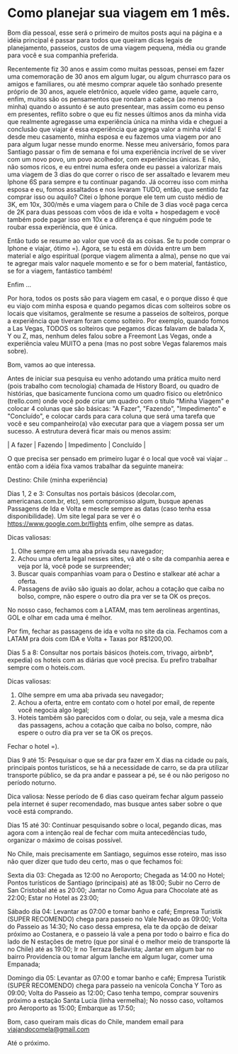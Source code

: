 # Como planejar sua viagem em 1 mês.

Bom dia pessoal, esse será o primeiro de muitos posts aqui na página e a idéia principal é passar para todos que queiram dicas legais de planejamento, passeios, custos de uma viagem pequena, média ou grande para você e sua companhia preferida. 

Recentemente fiz 30 anos e assim como muitas pessoas, pensei em fazer uma comemoração de 30 anos em algum lugar, ou algum churrasco para os amigos e familiares, ou até mesmo comprar aquele tão sonhado presente próprio de 30 anos, aquele eletrônico, aquele vídeo game, aquele carro, enfim, muitos são os pensamentos que rondam a cabeça (ao menos a minha) quando o assunto é se auto presentear, mas assim como eu penso em presentes, reflito sobre o que eu fiz nesses últimos anos da minha vida que realmente agregasse uma experiência única na minha vida e cheguei a conclusão que viajar é essa experiência que agrega valor a minha vida! E desde meu casamento, minha esposa e eu fazemos uma viagem por ano para algum lugar nesse mundo enorme. Nesse meu aniversário, fomos para Santiago passar o fim de semana e foi uma experiência incrível de se viver com um novo povo, um povo acolhedor, com experiências únicas. E não, não somos ricos, e eu entrei numa esfera onde eu passei a valorizar mais uma viagem de 3 dias do que correr o risco de ser assaltado e levarem meu Iphone 6S para sempre e tu continuar pagando. Já ocorreu isso com minha esposa e eu, fomos assaltados e nos levaram TUDO, então, que sentido faz comprar isso ou aquilo? Citei o Iphone porque ele tem um custo médio de 3K, em 10x, 300/mês e uma viagem para o Chile de 3 dias você paga cerca de 2K para duas pessoas com vôos de ida e volta + hospedagem e você também pode pagar isso em 10x e a diferença é que ninguém pode te roubar essa experiência, que é única.

Então tudo se resume ao valor que você da as coisas. Se tu pode comprar o Iphone e viajar, ótimo =). Agora, se tu está em dúvida entre um bem material e algo espiritual (porque viagem alimenta a alma), pense no que vai te agregar mais valor naquele momento e se for o bem material, fantástico, se for a viagem, fantástico também! 

Enfim ... 

Por hora, todos os posts são para viagem em casal, e o porque disso é que eu viajo com minha esposa e quando pegamos dicas com solteiros sobre os locais que visitamos, geralmente se resume a passeios de solteiros, porque a experiência que tiveram foram como solteiro. Por exemplo, quando fomos a Las Vegas, TODOS os solteiros que pegamos dicas falavam de balada X, Y ou Z, mas, nenhum deles falou sobre a Freemont Las Vegas, onde a experiência valeu MUITO a pena (mas no post sobre Vegas falaremos mais sobre).

Bom, vamos ao que interessa.

Antes de iniciar sua pesquisa eu venho adotando uma prática muito nerd (pois trabalho com tecnologia) chamada de History Board, ou quadro de histórias, que basicamente funciona como um quadro físico ou eletrônico (trello.com) onde você pode criar um quadro com o título "Minha Viagem" e colocar 4 colunas que são básicas: "A Fazer", "Fazendo", "Impedimento" e "Concluído", e colocar cards para cara coluna que será uma tarefa que você e seu companheiro(a) vão executar para que a viagem possa ser um sucesso. A estrutura deverá ficar mais ou menos assim: 

| A fazer | Fazendo | Impedimento | Concluído |<br>

O que precisa ser pensado em primeiro lugar é o local que você vai viajar .. então com a idéia fixa vamos trabalhar da seguinte maneira: 

Destino: Chile (minha experiência)

Dias 1, 2 e 3: Consultas nos portais básicos (decolar.com, americanas.com.br, etc), sem compromisso algum, busque apenas Passagens de Ida e Volta e mescle sempre as datas (caso tenha essa disponibilidade). Um site legal para se ver é o https://www.google.com.br/flights enfim, olhe sempre as datas. 

Dicas valiosas: 
1. Olhe sempre em uma aba privada seu navegador;
2. Achou uma oferta legal nesses sites, vá até o site da companhia aerea e veja por lá, você pode se surpreender;
3. Buscar quais companhias voam para o Destino e stalkear até achar a oferta. 
4. Passagens de avião são iguais ao dolar, achou a cotação que caiba no bolso, compre, não espere o outro dia pra ver se ta OK os preços.

No nosso caso, fechamos com a LATAM, mas tem aerolineas argentinas, GOL e olhar em cada uma é melhor.

Por fim, fechar as passagens de ida e volta no site da cia. Fechamos com a LATAM pra dois com IDA e Volta + Taxas por R$1200,00.

Dias 5 a 8: Consultar nos portais básicos (hoteis.com, trivago, airbnb*, expedia) os hoteis com as diárias que você precisa. Eu prefiro trabalhar sempre com o hoteis.com. 

Dicas valiosas:

1. Olhe sempre em uma aba privada seu navegador;
2. Achou a oferta, entre em contato com o hotel por email, de repente você negocia algo legal;
3. Hoteis também são parecidos com o dolar, ou seja, vale a mesma dica das passagens, achou a cotação que caiba no bolso, compre, não espere o outro dia pra ver se ta OK os preços.

Fechar o hotel =).

Dias 9 até 15: Pesquisar o que se dar pra fazer em X dias na cidade ou país, principais pontos turísticos, se há a necessidade de carro, se da pra utilizar transporte público, se da pra andar e passear a pé, se é ou não perigoso no período noturno.

Dica valiosa: Nesse período de 6 dias caso queiram fechar algum passeio pela internet é super recomendado, mas busque antes saber sobre o que você está comprando.

Dias 15 até 30: Continuar pesquisando sobre o local, pegando dicas, mas agora com a intenção real de fechar com muita antecedências tudo, organizar o máximo de coisas possível.

No Chile, mais precisamente em Santiago, seguimos esse roteiro, mas isso não quer dizer que tudo deu certo, mas o que fechamos foi:

Sexta dia 03:
Chegada as 12:00 no Aeroporto;
Chegada as 14:00 no Hotel;
Pontos turísticos de Santiago (principais) até as 18:00;
Subir no Cerro de San Cristobal até as 20:00;
Jantar no Como Agua para Chocolate até as 22:00;
Estar no Hotel as 23:00;

Sábado dia 04:
Levantar as 07:00 e tomar banho e café;
Empresa Turistik (SUPER RECOMENDO) chega para passeio no Vale Nevado as 09:00;
Volta do Passeio as 14:30;
No caso dessa empresa, ela te da opção de deixar próximo ao Costanera, e o passeio lá vale a pena por todo o bairro e fica do lado de N estações de metro (que por sinal é o melhor meio de transporte lá no Chile) até as 19:00;
Ir no Terraza Bellavista;
Jantar em algum bar no bairro Providencia ou tomar algum lanche em algum lugar, comer uma Empanada;

Domingo dia 05:
Levantar as 07:00 e tomar banho e café;
Empresa Turistik (SUPER RECOMENDO) chega para passeio na venícola Concha Y Toro as 09:00;
Volta do Passeio as 12:00;
Caso tenha tempo, comprar souvenirs próximo a estação Santa Lucia (linha vermelha);
No nosso caso, voltamos pro Aeroporto as 15:00;
Embarque as 17:50;

Bom, caso queiram mais dicas do Chile, mandem email para viajandocomela@gmail.com

Até o próximo.
